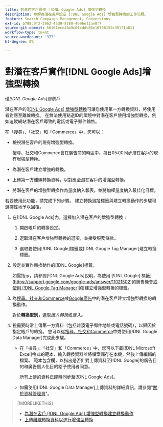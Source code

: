 ```yaml
---
title: 對潛在客戶實作 [!DNL Google Ads] 增強型轉換
description: 瞭解為潛在客戶設定 [!DNL Google Ads] 增強型轉換的工作流程。
feature: Search Campaign Management, Conversions
exl-id: b708c9f2-2962-45d9-8780-4e96ef2ae8f7
source-git-commit: 56161ece4ba9c01cddb86e16796150c391f1a811
workflow-type: tm+mt
source-wordcount: '377'
ht-degree: 0%

---
```


# 對潛在客戶實作[!DNL Google Ads]增強型轉換

僅&#x200B;*[!DNL Google Ads]個帳戶*

潛在客戶的[[!DNL Google Ads] 增強型轉換](https://support.google.com/google-ads/answer/9888656)可讓您使用第一方轉換資料，將使用者對應至離線轉換。 在無法使用點選ID的環境中對潛在客戶使用增強型轉換，例如追蹤網站潛在客戶導致的電話或電子郵件銷售。

在「搜尋」、「社交」和「Commerce」中，您可以：

* 檢視潛在客戶的現有增強型轉換。

  搜尋、社交和Commerce會在廣告商的時區中，每日05:00同步潛在客戶的現有增強型轉換。

* 為潛在客戶建立增強的轉換。

* 上傳第一方離線轉換資料，以對應至潛在客戶的增強型轉換。

* 將潛在客戶的增強型轉換作為量度納入報表，並將加權量度納入最佳化目標。

若要使用此功能，請完成下列步驟。 建立轉換追蹤標籤與建立轉換動作的步驟可選擇性地予以回覆。

1. 在[!DNL Google Ads]內，選擇加入潛在客戶的增強型轉換：

   1. 開啟帳戶的轉換設定。

   1. 選取潛在客戶增強型轉換的選項，並接受服務條款。

   1. 選取要使用[!DNL Google]標籤或[!DNL Google Tag Manager]建立轉換標籤。


1. 設定並實作轉換動作的[!DNL Google]標籤。

   如需指示，請參閱[!DNL Google Ads]說明，為使用 [!DNL Google] 標籤](https://support.google.com/google-ads/answer/11021502)的銷售機會[或使用 [!DNL Google Tag Manager]](https://support.google.com/google-ads/answer/11347292)的[建立增強型轉換的標籤。

1. 為[搜尋、社交和Commerce](/help/search-social-commerce/admin/conversion-metrics/conversion-action-google.md)或[Google廣告](https://support.google.com/google-ads/answer/12216226)中的潛在客戶建立增強型轉換的轉換動作。

   對於&#x200B;**轉換型別，**&#x200B;選取&#x200B;*匯入轉換*&#x200B;或&#x200B;*匯入。*

1. 視需要時常上傳第一方資料（包括雜湊電子郵件地址或電話號碼），以歸因於指定帳戶的轉換。 您可以從[搜尋、社交和Commerce](/help/search-social-commerce/admin/conversion-metrics/upload-data-offline-conversions.md)中或使用[!DNL Google Data Manager]完成此步驟。

   * 在「搜尋」、「社交」和「Commerce」中，您可以下載[!DNL Microsoft Excel]格式的範本、輸入轉換資料並將檔案儲存在本機，然後上傳編輯的檔案。 範本包含欄，以指出是否針對上傳資料至[!DNL Google]的廣告目的和廣告個人化目的給予使用者同意。

     所有上傳的資料已即時同步至[!DNL Google Ads]。

   * 如需使用[!DNL Google Data Manager]上傳資料的詳細資訊，請參閱&quot;[關於資料管理員](https://support.google.com/google-ads/answer/14639041)&quot;。

>[!MORELIKETHIS]
>
>* [為潛在客戶 [!DNL Google Ads] 增強型轉換建立轉換動作](/help/search-social-commerce/admin/conversion-metrics/conversion-action-google.md)
>* [上傳離線轉換資料以進行增強型轉換](/help/search-social-commerce/admin/conversion-metrics/upload-data-offline-conversions.md)
